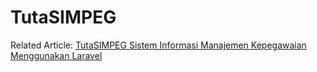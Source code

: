 # TutaSIMPEG

Related Article: <a href="http://tutacare.blogspot.co.id/2016/08/tutasimpeg-sistem-informasi-manajemen.html">TutaSIMPEG Sistem Informasi Manajemen Kepegawaian Menggunakan Laravel</a>
